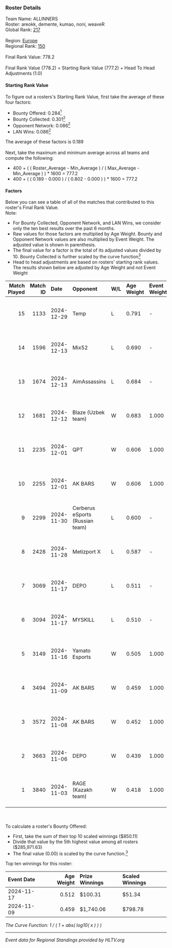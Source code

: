 ### Roster Details<br />
Team Name: ALLINNERS<br />
Roster: areokk, demente, kumao, noni, weaveR<br />
Global Rank: [217](../../standings_global_2025_02_28.md)<br />
<br />
Region: [Europe]( ../../standings_europe_2025_02_28.md)<br />
Regional Rank: [150]( ../../standings_europe_2025_02_28.md)<br />
<br />
Final Rank Value:  778.2<br />
<br />
Final Rank Value (778.2) = Starting Rank Value (777.2) + Head To Head Adjustments (1.0)<br />

#### Starting Rank Value<br />
To figure out a rosters's Starting Rank Value, first take the average of these four factors:<br />
- Bounty Offered: 0.284[<sup>1</sup>](#table2)
- Bounty Collected: 0.301[<sup>2</sup>](#table1)
- Opponent Network: 0.086[<sup>2</sup>](#table1)
- LAN Wins: 0.086[<sup>2</sup>](#table1)

The average of these factors is 0.189<br />
<br />
Next, take the maximum and minimum average across all teams and compute the following:<br />
- 400 + ( ( Roster_Average - Min_Average ) / ( Max_Average - Min_Average ) ) * 1600 = 777.2
- 400 + ( ( 0.189 - 0.000 ) / ( 0.802 - 0.000 ) ) * 1600 = 777.2


#### Factors<br />
Below you can see a table of all of the matches that contributed to this roster's Final Rank Value.<br />
Note:<br />

- For Bounty Collected, Opponent Network, and LAN Wins, we consider only the ten best results over the past 6 months.
- Raw values for those factors are multiplied by Age Weight. Bounty and Opponent Network values are also multiplied by Event Weight. The adjusted value is shown in parenthesis.
- The final value for a factor is the total of its adjusted values divided by 10. Bounty Collected is further scaled by the curve function[<sup>3</sup>](#curveFunction)
- Head to head adjustments are based on rosters' starting rank values. The results shown below are adjusted by Age Weight and not Event Weight
<span id="table1"></span><br />


| Match Played | Match ID | Date       | Opponent                        | W/L | Age Weight | Event Weight | Bounty Collected | Opponent Network | LAN Wins  | H2H Adj. | Roster                                |
| -: | -: | :- | :- | :- | :- | :- | :- | :- | :- | -: | :- |
|           15 |     1133 | 2024-12-29 | Temp                            | L   | 0.791      | -            | -                | -                | -         |   -16.54 | areokk, demente, kumao, noni, weaveR  |
|           14 |     1596 | 2024-12-13 | Mix52                           | L   | 0.690      | -            | -                | -                | -         |   -11.25 | areokk, demente, kumao, noni, weaveR  |
|           13 |     1674 | 2024-12-13 | AimAssassins                    | L   | 0.684      | -            | -                | -                | -         |    -4.92 | areokk, demente, kumao, noni, weaveR  |
|           12 |     1681 | 2024-12-12 | Blaze (Uzbek team)              | W   | 0.683      | 1.000        | 0.006 (0.004)    | 0.075 (0.051)    | 1 (0.683) |     8.11 | areokk, demente, kumao, noni, weaveR  |
|           11 |     2235 | 2024-12-01 | QPT                             | W   | 0.606      | 1.000        | 0.036 (0.022)    | 0.376 (0.228)    | 0 (0.000) |    17.94 | areokk, demente, kumao, noni, weaveR  |
|           10 |     2255 | 2024-12-01 | AK BARS                         | W   | 0.606      | 1.000        | 0.010 (0.006)    | 0.228 (0.138)    | 0 (0.000) |    12.79 | areokk, demente, kumao, noni, weaveR  |
|            9 |     2299 | 2024-11-30 | Cerberus eSports (Russian team) | L   | 0.600      | -            | -                | -                | -         |   -13.72 | Areokk, demente, kumao, Noni, weaveR  |
|            8 |     2428 | 2024-11-28 | Metizport X                     | L   | 0.587      | -            | -                | -                | -         |   -11.91 | Areokk, demente, kumao, Noni, weaveR  |
|            7 |     3069 | 2024-11-17 | DEPO                            | L   | 0.511      | -            | -                | -                | -         |    -7.44 | areokk, noni, plushax, tasman, weaveR |
|            6 |     3094 | 2024-11-17 | MYSKILL                         | L   | 0.510      | -            | -                | -                | -         |    -9.80 | areokk, noni, plushax, tasman, weaveR |
|            5 |     3149 | 2024-11-16 | Yamato Esports                  | W   | 0.505      | 1.000        | 0.000 (0.000)    | 0.021 (0.011)    | 0 (0.000) |     2.54 | areokk, noni, plushax, tasman, weaveR |
|            4 |     3494 | 2024-11-09 | AK BARS                         | W   | 0.459      | 1.000        | 0.010 (0.004)    | 0.228 (0.105)    | 0 (0.000) |     9.37 | areokk, demente, noni, rinn, weaveR   |
|            3 |     3572 | 2024-11-08 | AK BARS                         | W   | 0.452      | 1.000        | 0.010 (0.004)    | 0.228 (0.103)    | 0 (0.000) |     9.47 | areokk, demente, noni, rinn, weaveR   |
|            2 |     3663 | 2024-11-06 | DEPO                            | W   | 0.439      | 1.000        | 0.007 (0.003)    | 0.322 (0.141)    | 0 (0.000) |     7.90 | areokk, demente, noni, rinn, weaveR   |
|            1 |     3840 | 2024-11-03 | RAGE (Kazakh team)              | W   | 0.418      | 1.000        | 0.006 (0.003)    | 0.196 (0.082)    | 0 (0.000) |     8.45 | areokk, demente, noni, rinn, weaveR   |

<br />
<span id="table2"></span><br />
To calculate a roster's Bounty Offered:<br />

- First, take the sum of their top 10 scaled winnings ($850.11)
- Divide that value by the 5th highest value among all rosters ($285,971.63)
- The final value (0.00) is scaled by the curve function.[<sup>3</sup>](#curveFunction)

Top ten winnings for this roster:<br />

| Event Date | Age Weight | Prize Winnings | Scaled Winnings |
| :- | -: | :- | :- |
| 2024-11-17 |      0.512 | $100.31        | $51.34          |
| 2024-11-09 |      0.459 | $1,740.06      | $798.78         |


<span id="curveFunction"></span>_The Curve Function: 1 / ( 1 + abs( log10( x ) ) )_<br />

---
_Event data for Regional Standings provided by HLTV.org_<br />
